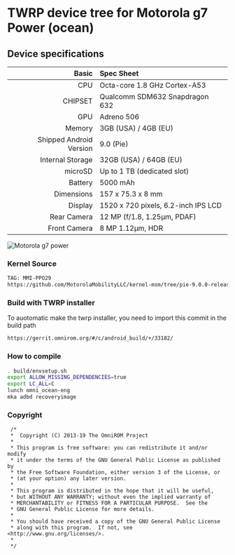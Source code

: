TWRP device tree for Motorola g7 Power (ocean)
==================================
## Device specifications

Basic   | Spec Sheet
-------:|:-------------------------
CPU     | Octa-core 1.8 GHz Cortex-A53
CHIPSET | Qualcomm SDM632 Snapdragon 632
GPU     | Adreno 506
Memory  | 3GB (USA) / 4GB (EU)
Shipped Android Version | 9.0 (Pie)
Internal Storage | 32GB  (USA) / 64GB  (EU)
microSD | Up to 1 TB (dedicated slot)
Battery | 5000 mAh
Dimensions | 157 x 75.3 x 8 mm
Display | 1520 x 720 pixels, 6.2-inch IPS LCD
Rear Camera  | 12 MP (f/1.8, 1.25µm, PDAF)
Front Camera | 8 MP 1.12µm, HDR

![Motorola g7 power](https://fdn2.gsmarena.com/vv/pics/motorola/motorola-moto-g7-power-1.jpg "Motorola g7 power")

### Kernel Source

```sh
TAG: MMI-PPO29
https://github.com/MotorolaMobilityLLC/kernel-msm/tree/pie-9.0.0-release-ppo29
```

### Build with TWRP installer
To auotomatic make the twrp installer, 
you need to import this commit in the build path

```sh
https://gerrit.omnirom.org/#/c/android_build/+/33182/
```
### How to compile

```sh
. build/envsetup.sh
export ALLOW_MISSING_DEPENDENCIES=true
export LC_ALL=C
lunch omni_ocean-eng
mka adbd recoveryimage
```
### Copyright
 ```
  /*
  *  Copyright (C) 2013-19 The OmniROM Project
  *
  * This program is free software: you can redistribute it and/or modify
  * it under the terms of the GNU General Public License as published by
  * the Free Software Foundation, either version 3 of the License, or
  * (at your option) any later version.
  *
  * This program is distributed in the hope that it will be useful,
  * but WITHOUT ANY WARRANTY; without even the implied warranty of
  * MERCHANTABILITY or FITNESS FOR A PARTICULAR PURPOSE.  See the
  * GNU General Public License for more details.
  *
  * You should have received a copy of the GNU General Public License
  * along with this program.  If not, see <http://www.gnu.org/licenses/>.
  *
  */
  ```

